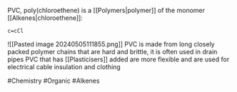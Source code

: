 PVC, poly(chloroethene) is a [[Polymers|polymer]] of the monomer [[Alkenes|chloroethene]]:
```smiles
c=cCl
```
![[Pasted image 20240505111855.png]]
PVC is made from long closely packed polymer chains that are hard and brittle, it is often used in drain pipes
PVC that has [[Plasticisers]] added are more flexible and are used for electrical cable insulation and clothing

#Chemistry #Organic #Alkenes 